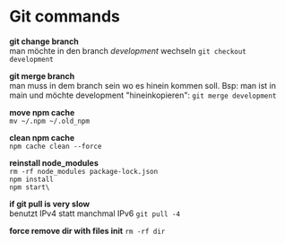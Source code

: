 # Git commands

**git change branch** \
man möchte in den branch _development_ wechseln
`git checkout development`

**git merge branch** \
man muss in dem branch sein wo es hinein kommen soll. Bsp: man ist in main und möchte development "hineinkopieren":  `git merge development`

**move npm cache** \
`mv ~/.npm ~/.old_npm `

**clean npm cache** \
`npm cache clean --force`

**reinstall node_modules**\
`rm -rf node_modules package-lock.json `\
`npm install`\
`npm start\`

**if git pull is very slow**\
benutzt IPv4 statt manchmal IPv6
`git pull -4`

**force remove dir with files init**
`rm -rf dir`